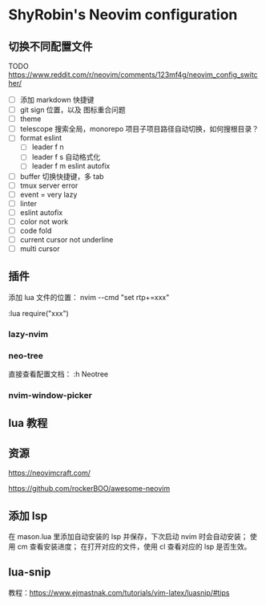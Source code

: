 # ShyRobin's Neovim configuration

## 切换不同配置文件

TODO
<https://www.reddit.com/r/neovim/comments/123mf4g/neovim_config_switcher/>

- [ ] 添加 markdown 快捷键
- [ ] git sign 位置，以及 图标重合问题
- [ ] theme
- [ ] telescope 搜索全局，monorepo 项目子项目路径自动切换，如何搜根目录？
- [ ] format eslint
  - [ ] leader f n
  - [ ] leader f s 自动格式化
  - [ ] leader f m eslint autofix
- [ ] buffer 切换快捷键，多 tab
- [ ] tmux server error
- [ ] event = very lazy
- [ ] linter
- [ ] eslint autofix
- [ ] color not work
- [ ] code fold
- [ ] current cursor not underline
- [ ] multi cursor

## 插件

添加 lua 文件的位置：
nvim --cmd "set rtp+=xxx"

:lua require("xxx")

### lazy-nvim

### neo-tree

直接查看配置文档：
:h Neotree

### nvim-window-picker

## lua 教程

## 资源

<https://neovimcraft.com/>

<https://github.com/rockerBOO/awesome-neovim>

## 添加 lsp

在 mason.lua 里添加自动安装的 lsp 并保存，下次启动 nvim 时会自动安装；
使用 <leader>cm 查看安装进度；
在打开对应的文件，使用 <leader>cl 查看对应的 lsp 是否生效。

## lua-snip

教程：<https://www.ejmastnak.com/tutorials/vim-latex/luasnip/#tips>

